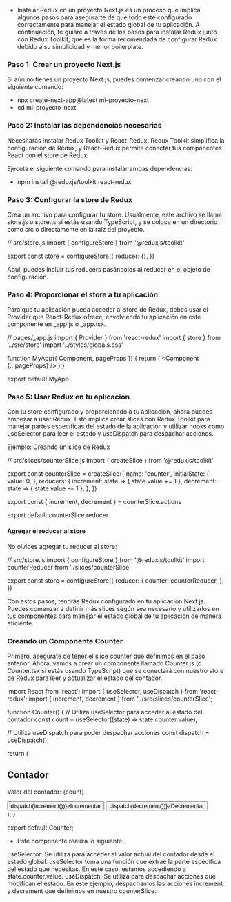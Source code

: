 - Instalar Redux en un proyecto Next.js es un proceso que implica algunos pasos para asegurarte de que todo esté configurado correctamente para manejar el estado global de tu aplicación. A continuación, te guiaré a través de los pasos para instalar Redux junto con Redux Toolkit, que es la forma recomendada de configurar Redux debido a su simplicidad y menor boilerplate.

### Paso 1: Crear un proyecto Next.js

Si aún no tienes un proyecto Next.js, puedes comenzar creando uno con el siguiente comando:

- npx create-next-app@latest mi-proyecto-next
- cd mi-proyecto-next

### Paso 2: Instalar las dependencias necesarias

Necesitarás instalar Redux Toolkit y React-Redux. Redux Toolkit simplifica la configuración de Redux, y React-Redux permite conectar tus componentes React con el store de Redux.

Ejecuta el siguiente comando para instalar ambas dependencias:

- npm install @reduxjs/toolkit react-redux

### Paso 3: Configurar la store de Redux

Crea un archivo para configurar tu store. Usualmente, este archivo se llama store.js o store.ts si estás usando TypeScript, y se coloca en un directorio como src o directamente en la raíz del proyecto.

// src/store.js
import { configureStore } from '@reduxjs/toolkit'

export const store = configureStore({
reducer: {},
})

Aquí, puedes incluir tus reducers pasándolos al reducer en el objeto de configuración.

### Paso 4: Proporcionar el store a tu aplicación

Para que tu aplicación pueda acceder al store de Redux, debes usar el Provider que React-Redux ofrece, envolviendo tu aplicación en este componente en \_app.js o \_app.tsx.

// pages/\_app.js
import { Provider } from 'react-redux'
import { store } from '../src/store'
import '../styles/globals.css'

function MyApp({ Component, pageProps }) {
return (
<Provider store={store}>
<Component {...pageProps} />
</Provider>
)
}

export default MyApp

### Paso 5: Usar Redux en tu aplicación

Con tu store configurado y proporcionado a tu aplicación, ahora puedes empezar a usar Redux. Esto implica crear slices con Redux Toolkit para manejar partes específicas del estado de la aplicación y utilizar hooks como useSelector para leer el estado y useDispatch para despachar acciones.

Ejemplo: Creando un slice de Redux

// src/slices/counterSlice.js
import { createSlice } from '@reduxjs/toolkit'

export const counterSlice = createSlice({
name: 'counter',
initialState: {
value: 0,
},
reducers: {
increment: state => {
state.value += 1
},
decrement: state => {
state.value -= 1
},
},
})

export const { increment, decrement } = counterSlice.actions

export default counterSlice.reducer

#### Agregar el reducer al store

No olvides agregar tu reducer al store:

// src/store.js
import { configureStore } from '@reduxjs/toolkit'
import counterReducer from './slices/counterSlice'

export const store = configureStore({
reducer: {
counter: counterReducer,
},
})

Con estos pasos, tendrás Redux configurado en tu aplicación Next.js. Puedes comenzar a definir más slices según sea necesario y utilizarlos en tus componentes para manejar el estado global de tu aplicación de manera eficiente.

### Creando un Componente Counter

Primero, asegúrate de tener el slice counter que definimos en el paso anterior. Ahora, vamos a crear un componente llamado Counter.js (o Counter.tsx si estás usando TypeScript) que se conectará con nuestro store de Redux para leer y actualizar el estado del contador.

import React from 'react';
import { useSelector, useDispatch } from 'react-redux';
import { increment, decrement } from '../src/slices/counterSlice';

function Counter() {
// Utiliza useSelector para acceder al estado del contador
const count = useSelector((state) => state.counter.value);

// Utiliza useDispatch para poder despachar acciones
const dispatch = useDispatch();

return (

<div>
<h2>Contador</h2>
<p>Valor del contador: {count}</p>
<button onClick={() => dispatch(increment())}>Incrementar</button>
<button onClick={() => dispatch(decrement())}>Decrementar</button>
</div>
);
}

export default Counter;

- Este componente realiza lo siguiente:

useSelector: Se utiliza para acceder al valor actual del contador desde el estado global. useSelector toma una función que extrae la parte específica del estado que necesitas. En este caso, estamos accediendo a state.counter.value.
useDispatch: Se utiliza para despachar acciones que modifican el estado. En este ejemplo, despachamos las acciones increment y decrement que definimos en nuestro counterSlice.
